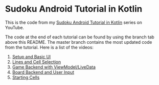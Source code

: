# Sudoku Android Tutorial in Kotlin

This is the code from my [Sudoku Android Tutorial in Kotlin](https://www.youtube.com/playlist?list=PLJSII25WrAz72NhnBitybKMMX0_f1UEym) series on YouTube.

The code at the end of each tutorial can be found by using the branch tab above this README.
The master branch contains the most updated code from the tutorial. Here is a list of the videos:

1. [Setup and Basic UI](https://youtu.be/o6P05m0E9z4)
2. [Lines and Cell Selection](https://youtu.be/00QdlHuKGH8)
3. [Game Backend with ViewModel/LiveData](https://youtu.be/0_gtvFtZjQ8)
4. [Board Backend and User Input](https://youtu.be/LGemCgr-38o)
5. [Starting Cells](https://youtu.be/LlyM2ImoAaU)
